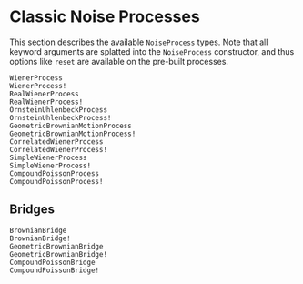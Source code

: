 # Classic Noise Processes

This section describes the available `NoiseProcess` types. Note that all
keyword arguments are splatted into the `NoiseProcess` constructor, and thus
options like `reset` are available on the pre-built processes.

```@docs
WienerProcess
WienerProcess!
RealWienerProcess
RealWienerProcess!
OrnsteinUhlenbeckProcess
OrnsteinUhlenbeckProcess!
GeometricBrownianMotionProcess
GeometricBrownianMotionProcess!
CorrelatedWienerProcess
CorrelatedWienerProcess!
SimpleWienerProcess
SimpleWienerProcess!
CompoundPoissonProcess
CompoundPoissonProcess!
```

## Bridges

```@docs
BrownianBridge
BrownianBridge!
GeometricBrownianBridge
GeometricBrownianBridge!
CompoundPoissonBridge
CompoundPoissonBridge!
```